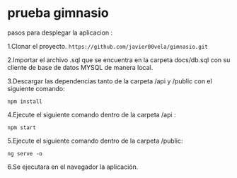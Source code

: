 # prueba gimnasio

pasos para desplegar la aplicacion : 

1.Clonar el proyecto.
`https://github.com/javier00vela/gimnasio.git`

2.Importar el archivo .sql que se encuentra en la carpeta docs/db.sql con su cliente de base de datos MYSQL de manera local.


3.Descargar las dependencias tanto de la carpeta /api y /public con el siguiente comando:  

`npm install`

4.Ejecute el siguiente comando dentro de la carpeta /api :

`npm start`

5.Ejecute el siguiente comando dentro de la carpeta /public:

`ng serve -o`

6.Se ejecutara en el navegador la aplicación.





